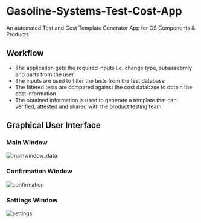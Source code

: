 # Gasoline-Systems-Test-Cost-App

An automated Test and Cost Template Generator App for GS Components & Products

## Workflow
- The application gets the required inputs i.e. change type, subassebmly and parts from the user
- The inputs are used to filter the tests from the test database
- The filtered tests are compared against the cost database to obtain the cost information
- The obtained information is used to generate a template that can verified, attested and shared with the product testing team

## Graphical User Interface

### Main Window

![mainwindow_data](https://user-images.githubusercontent.com/60011463/130349632-88f554b5-9dce-4914-9209-c356187e9161.PNG)

### Confirmation Window

![confirmation](https://user-images.githubusercontent.com/60011463/130349725-55d8edf4-f51f-4826-aee1-de89131386bb.PNG)

### Settings Window

![settings](https://user-images.githubusercontent.com/60011463/130350009-92522e28-5d5c-41ef-a283-aed169680777.PNG)


